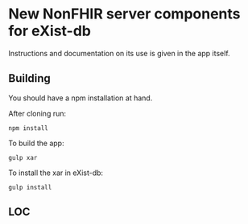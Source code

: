 # New NonFHIR server components for eXist-db

Instructions and documentation on its use is given in the app itself.

## Building

You should have a npm installation at hand.

After cloning run:

```
npm install
```

To build the app:

```
gulp xar
```

To install the xar in eXist-db:

```
gulp install
```

## LOC
